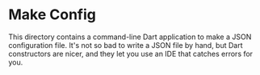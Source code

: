 # Make Config

This directory contains a command-line Dart application to make a
JSON configuration file.  It's not so bad to write a JSON file by hand,
but Dart constructors are nicer, and they let you use an IDE that catches
errors for you.
